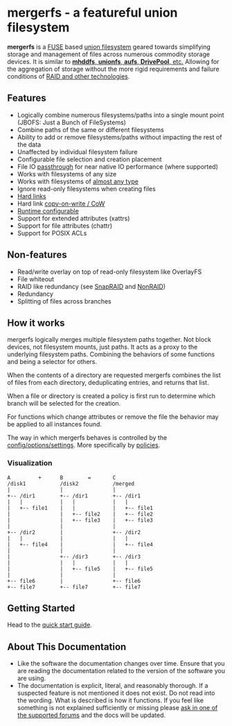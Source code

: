# mergerfs - a featureful union filesystem

**mergerfs** is a
[FUSE](https://en.wikipedia.org/wiki/Filesystem_in_Userspace) based
[union filesystem](https://en.wikipedia.org/wiki/Union_mount) geared
towards simplifying storage and management of files across numerous
commodity storage devices. It is similar to [**mhddfs**, **unionfs**,
**aufs**, **DrivePool**, etc.](project_comparisons.md) Allowing for
the aggregation of storage without the more rigid requirements and
failure conditions of [RAID and other
technologies](project_comparisons.md).


## Features

* Logically combine numerous filesystems/paths into a single
  mount point (JBOFS: Just a Bunch of FileSystems)
* Combine paths of the same or different filesystems
* Ability to add or remove filesystems/paths without impacting the
  rest of the data
* Unaffected by individual filesystem failure
* Configurable file selection and creation placement
* File IO [passthrough](config/passthrough.md) for near native IO
  performance (where supported)
* Works with filesystems of any size
* Works with filesystems of [almost any
  type](faq/compatibility_and_integration.md#what-filesystems-can-be-used-as-branches)
* Ignore read-only filesystems when creating files
* [Hard links](faq/technical_behavior_and_limitations.md#do-hard-links-work)
* Hard link [copy-on-write / CoW](config/link-cow.md)
* [Runtime configurable](runtime_interface.md)
* Support for extended attributes (xattrs)
* Support for file attributes (chattr)
* Support for POSIX ACLs


## Non-features

* Read/write overlay on top of read-only filesystem like OverlayFS
* File whiteout
* RAID like redundancy (see [SnapRAID](https://www.snapraid.it) and
  [NonRAID](https://github.com/qvr/nonraid))
* Redundancy
* Splitting of files across branches


## How it works

mergerfs logically merges multiple filesystem paths together. Not
block devices, not filesystem mounts, just paths. It acts as a proxy
to the underlying filesystem paths. Combining the behaviors of some
functions and being a selector for others.

When the contents of a directory are requested mergerfs combines the
list of files from each directory, deduplicating entries, and returns
that list.

When a file or directory is created a policy is first run to determine
which branch will be selected for the creation.

For functions which change attributes or remove the file the behavior
may be applied to all instances found.

The way in which mergerfs behaves is controlled by the
[config/options/settings](config/options.md). More specifically by
[policies](config/functions_categories_policies.md).


### Visualization

```
A         +      B        =       C
/disk1           /disk2           /merged
|                |                |
+-- /dir1        +-- /dir1        +-- /dir1
|   |            |   |            |   |
|   +-- file1    |   |            |   +-- file1
|                |   +-- file2    |   +-- file2
|                |   +-- file3    |   +-- file3
|                |                |
+-- /dir2        |                +-- /dir2
|   |            |                |   |
|   +-- file4    |                |   +-- file4
|                |                |
|                +-- /dir3        +-- /dir3
|                |   |            |   |
|                |   +-- file5    |   +-- file5
|                |                |
+-- file6        |                +-- file6
+-- file7        +-- file7        +-- file7
```


## Getting Started

Head to the [quick start guide](quickstart.md).


## About This Documentation

* Like the software the documentation changes over time. Ensure that
  you are reading the documentation related to the version of the
  software you are using.
* The documentation is explicit, literal, and reasonably thorough. If
  a suspected feature is not mentioned it does not exist. Do not read
  into the wording. What is described is how it functions. If you feel
  like something is not explained sufficiently or missing please [ask
  in one of the supported forums](support.md#contact-issue-submission)
  and the docs will be updated.
